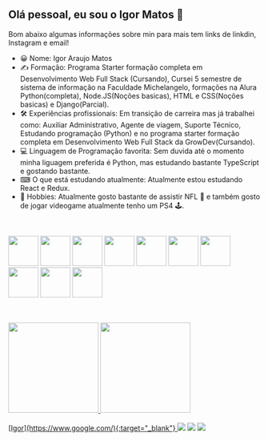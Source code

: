 ## Olá pessoal, eu sou o Igor Matos 👋

Bom abaixo algumas informações sobre min para mais tem links de linkdin, Instagram e email!

- 😀 Nome: Igor Araujo Matos
- ✍ Formação: Programa Starter formação completa em Desenvolvimento Web Full Stack (Cursando), Cursei 5 semestre de sistema de informação na Faculdade Michelangelo, formações na Alura Python(completa), Node.JS(Noções basicas), HTML e CSS(Noções basicas) e Django(Parcial).
- 🛠 Experiências profissionais: Em transição de carreira mas já trabalhei como: Auxiliar Administrativo, Agente de viagem, Suporte Técnico, Estudando programação (Python) e no programa starter formação completa em Desenvolvimento Web Full Stack da GrowDev(Cursando).
- 💻 Linguagem de Programação favorita: Sem duvida até o momento minha liguagem preferida é Python, mas estudando bastante TypeScript e gostando bastante.
- ⌨ O que está estudando atualmente: Atualmente estou estudando React e Redux.
- 🤖 Hobbies: Atualmente gosto bastante de assistir NFL 🏈 e também gosto de jogar videogame atualmente tenho um PS4 🕹. 

##
<br>

<div>
<img heigth="50" width="60" src="https://cdn.jsdelivr.net/gh/devicons/devicon/icons/javascript/javascript-original.svg" />
<img heigth="50" width="60" src="https://cdn.jsdelivr.net/gh/devicons/devicon/icons/typescript/typescript-plain.svg" />
<img heigth="50" width="60" src="https://cdn.jsdelivr.net/gh/devicons/devicon/icons/python/python-original-wordmark.svg" />
<img heigth="50" width="60" src="https://cdn.jsdelivr.net/gh/devicons/devicon/icons/nodejs/nodejs-original-wordmark.svg" />
<img heigth="50" width="60" src="https://cdn.jsdelivr.net/gh/devicons/devicon/icons/react/react-original-wordmark.svg" />
<img heigth="50" width="60" src="https://cdn.jsdelivr.net/gh/devicons/devicon/icons/bootstrap/bootstrap-original-wordmark.svg" />
<img heigth="50" width="60" src="https://cdn.jsdelivr.net/gh/devicons/devicon/icons/materialui/materialui-original.svg" />
<img heigth="50" width="60" src="https://cdn.jsdelivr.net/gh/devicons/devicon/icons/html5/html5-plain-wordmark.svg" />
<img heigth="50" width="60" src="https://cdn.jsdelivr.net/gh/devicons/devicon/icons/css3/css3-plain-wordmark.svg" />
<img heigth="50" width="60" src="https://cdn.jsdelivr.net/gh/devicons/devicon/icons/github/github-original-wordmark.svg" />

</div>

##
<br>
<div>
<a href="https://github.com/Sarkan-DF">
<img height="180em" src="https://github-readme-stats.vercel.app/api/top-langs/?username=Sarkan-DF&layout=compact&langs_count=7&theme=dracula"/>
<img height="180em" src="https://github-readme-stats.vercel.app/api?username=Sarkan-DF&show_icons=true&theme=dracula&include_all_commits=true&count_private=true"/>
</div>
  
<br>
  
<div>
[Igor](https://www.google.com/){:target="_blank"}
<a href="https://instagram.com/sarkan_br" target="_blank"><img src="https://img.shields.io/badge/-Instagram-%23E4405F?style=for-the-badge&logo=instagram&logoColor=white"></a>
<a href = "mailto:sarkan.igor@gmail.com"><img src="https://img.shields.io/badge/Gmail-D14836?style=for-the-badge&logo=gmail&logoColor=white" target="_blank"></a>
<a href="https://www.linkedin.com/in/igor-matos-22815b98" target="_blank"><img src="https://img.shields.io/badge/-LinkedIn-%230077B5?style=for-the-badge&logo=linkedin&logoColor=white" target="_blank"></a>   
</div>
